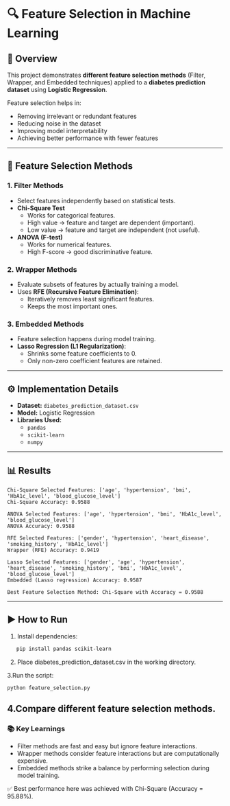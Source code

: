 # 🔍 Feature Selection in Machine Learning

## 📌 Overview
This project demonstrates **different feature selection methods** (Filter, Wrapper, and Embedded techniques) applied to a **diabetes prediction dataset** using **Logistic Regression**.  

Feature selection helps in:
- Removing irrelevant or redundant features  
- Reducing noise in the dataset  
- Improving model interpretability  
- Achieving better performance with fewer features  

---

## 🧾 Feature Selection Methods

### 1. **Filter Methods**
- Select features independently based on statistical tests.  
- **Chi-Square Test**
  - Works for categorical features.
  - High value → feature and target are dependent (important).  
  - Low value → feature and target are independent (not useful).  
- **ANOVA (F-test)**
  - Works for numerical features.
  - High F-score → good discriminative feature.  

### 2. **Wrapper Methods**
- Evaluate subsets of features by actually training a model.
- Uses **RFE (Recursive Feature Elimination)**:  
  - Iteratively removes least significant features.  
  - Keeps the most important ones.  

### 3. **Embedded Methods**
- Feature selection happens during model training.  
- **Lasso Regression (L1 Regularization)**:  
  - Shrinks some feature coefficients to 0.  
  - Only non-zero coefficient features are retained.  

---

## ⚙️ Implementation Details
- **Dataset:** `diabetes_prediction_dataset.csv`  
- **Model:** Logistic Regression  
- **Libraries Used:**
  - `pandas`
  - `scikit-learn`
  - `numpy`

---
## 📊 Results
```
Chi-Square Selected Features: ['age', 'hypertension', 'bmi', 'HbA1c_level', 'blood_glucose_level']
Chi-Square Accuracy: 0.9588

ANOVA Selected Features: ['age', 'hypertension', 'bmi', 'HbA1c_level', 'blood_glucose_level']
ANOVA Accuracy: 0.9588

RFE Selected Features: ['gender', 'hypertension', 'heart_disease', 'smoking_history', 'HbA1c_level']
Wrapper (RFE) Accuracy: 0.9419

Lasso Selected Features: ['gender', 'age', 'hypertension', 'heart_disease', 'smoking_history', 'bmi', 'HbA1c_level', 'blood_glucose_level']
Embedded (Lasso regression) Accuracy: 0.9587

Best Feature Selection Method: Chi-Square with Accuracy = 0.9588
```

---

## ▶️ How to Run

1. Install dependencies:
```bash
   pip install pandas scikit-learn
  ``` 
2. Place diabetes_prediction_dataset.csv in the working directory.

3.Run the script:
```
python feature_selection.py
```
4.Compare different feature selection methods.
---
### 📚 Key Learnings

- Filter methods are fast and easy but ignore feature interactions.
- Wrapper methods consider feature interactions but are computationally expensive.
- Embedded methods strike a balance by performing selection during model training.

✅ Best performance here was achieved with Chi-Square (Accuracy = 95.88%).
